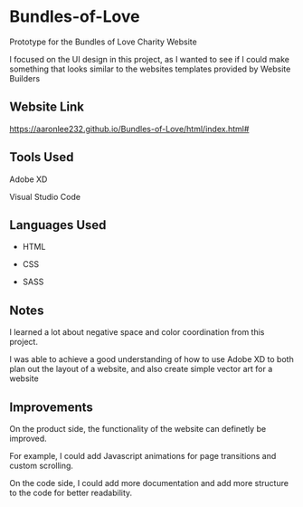 # Bundles-of-Love
Prototype for the Bundles of Love Charity Website

I focused on the UI design in this project, as I wanted to see if I could make something that looks similar to the websites templates provided by Website Builders

## Website Link
https://aaronlee232.github.io/Bundles-of-Love/html/index.html#

## Tools Used
Adobe XD

Visual Studio Code

## Languages Used
- HTML

- CSS

- SASS

## Notes
I learned a lot about negative space and color coordination from this project.

I was able to achieve a good understanding of how to use Adobe XD to both plan out the layout of a website, and also create simple vector art for a website

## Improvements
On the product side, the functionality of the website can definetly be improved. 

For example, I could add Javascript animations for page transitions and custom scrolling.

On the code side, I could add more documentation and add more structure to the code for better readability.
